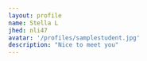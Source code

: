 ```yaml
---
layout: profile
name: Stella L
jhed: nli47
avatar: '/profiles/samplestudent.jpg'
description: "Nice to meet you"
---
```

